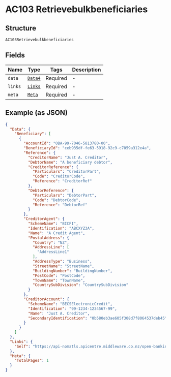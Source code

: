 
# AC103 Retrievebulkbeneficiaries

## Structure

`AC103Retrievebulkbeneficiaries`

## Fields

| Name | Type | Tags | Description |
|  --- | --- | --- | --- |
| `data` | [`Data4`](../../doc/models/data-4.md) | Required | - |
| `links` | [`Links`](../../doc/models/links.md) | Required | - |
| `meta` | [`Meta`](../../doc/models/meta.md) | Required | - |

## Example (as JSON)

```json
{
  "Data": {
    "Beneficiary": [
      {
        "AccountId": "OBA-99-7046-5813780-00",
        "BeneficiaryId": "ceb935df-fe63-5918-92c9-c7059a312e4a",
        "Reference": {
          "CreditorName": "Just A. Creditor",
          "DebtorName": "A beneficiary debtor",
          "CreditorReference": {
            "Particulars": "CreditorPart",
            "Code": "CreditorCode",
            "Reference": "CreditorRef"
          },
          "DebtorReference": {
            "Particulars": "DebtorPart",
            "Code": "DebtorCode",
            "Reference": "DebtorRef"
          }
        },
        "CreditorAgent": {
          "SchemeName": "BICFI",
          "Identification": "ABCXYZ3A",
          "Name": "A Credit Agent",
          "PostalAddress": {
            "Country": "NZ",
            "AddressLine": [
              "AddressLine1"
            ],
            "AddressType": "Business",
            "StreetName": "StreetName",
            "BuildingNumber": "BuildingNumber",
            "PostCode": "PostCode",
            "TownName": "TownName",
            "CountrySubDivision": "CountrySubDivision"
          }
        },
        "CreditorAccount": {
          "SchemeName": "BECSElectronicCredit",
          "Identification": "99-1234-1234567-99",
          "Name": "Just A. Creditor",
          "SecondaryIdentification": "0b580eb3ae605f308d7f8064537deb45"
        }
      }
    ]
  },
  "Links": {
    "Self": "https://api-nomatls.apicentre.middleware.co.nz/open-banking-nz/v2.3/beneficiaries"
  },
  "Meta": {
    "TotalPages": 1
  }
}
```

